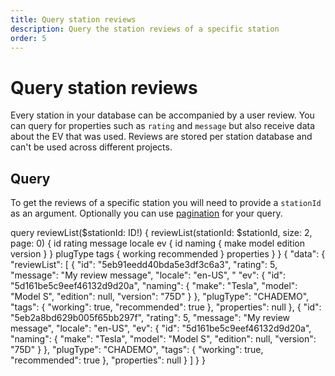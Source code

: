 ```yaml
---
title: Query station reviews
description: Query the station reviews of a specific station
order: 5
---
```


# Query station reviews
Every station in your database can be accompanied by a user review. You can query for properties such as `rating` and `message` but also receive data about the EV that was used. Reviews are stored per station database and can't be used across different projects.

<api-reference-actions url="https://playground.chargetrip.com/?page=reviewListLazyLoading"></api-reference-actions>

## Query
To get the reviews of a specific station you will need to provide a `stationId` as an argument. Optionally you can use [pagination](/API-Reference/API/pagination) for your query.

<schema name="reviewList"></schema>

<response error="reviewList"></response>

<playground>
<code-block lang="graphql" type="query">					
query reviewList($stationId: ID!) {
  reviewList(stationId: $stationId, size: 2, page: 0) {
    id
    rating
    message
    locale
    ev {
      id
      naming {
        make
        model
        edition
        version
      }
    }
    plugType
    tags {
      working
      recommended
    }
    properties
  }
}
</code-block>
<code-block lang="json" type="response">
{
  "data": {
    "reviewList": [
      {
        "id": "5eb91eedd40bda5e3df3c6a3",
        "rating": 5,
        "message": "My review message",
        "locale": "en-US",
        " "ev": {
          "id": "5d161be5c9eef46132d9d20a",
          "naming": {
            "make": "Tesla",
            "model": "Model S",
            "edition": null,
            "version": "75D"
          }
        },
        "plugType": "CHADEMO",
        "tags": {
          "working": true,
          "recommended": true
        },
        "properties": null
      },
      {
        "id": "5eb2a8bd629b005f65bb297f",
        "rating": 5,
        "message": "My review message",
        "locale": "en-US",
        "ev": {
          "id": "5d161be5c9eef46132d9d20a",
          "naming": {
            "make": "Tesla",
            "model": "Model S",
            "edition": null,
            "version": "75D"
          }
        },
        "plugType": "CHADEMO",
        "tags": {
          "working": true,
          "recommended": true
        },
        "properties": null
      }
    ]
  }
}
</code-block>
</playground>

